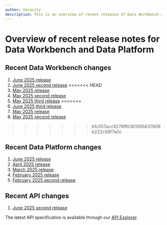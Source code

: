```yaml
---
author: Veracity
description: This is an overview of recent releases of Data Workbench and Data Platform.
---
```


# Overview of recent release notes for Data Workbench and Data Platform

## Recent Data Workbench changes

1. [June 2025 release](releasejun25.md)
2. [June 2025 second release](releasejun25sec.md)
<<<<<<< HEAD
3. [May 2025 release](releasemay25.md)
4. [May 2025 second release](releasemay25sec.md)
5. [May 2025 third release](releasemay25trd.md)
=======
3. [June 2025 third release](releasejun25trd.md)
4. [May 2025 release](releasemay25.md)
5. [May 2025 second release](releasemay25sec.md)
>>>>>>> bfc557acc9278ff0361095637809b222c58f7a0c

## Recent Data Platform changes

1. [June 2025 release](dp-releasejun25.md)
2. [April 2025 release](dp-releaseapr25.md)
3. [March 2025 release](dp-releasemar25.md)
4. [February 2025 release](dp-releasefeb25.md)
5. [February 2025 second release](dp-releasefeb25sec.md)

## Recent API changes
1. [June 2025 second release](releasejun25sec.md)

The latest API specification is available through our [API Explorer](https://developer.veracity.com/docs/section/api-explorer/76904bcb-1aaf-4a2f-8512-3af36fdadb2f/developerportal/dataworkbenchv2-swagger.json).
